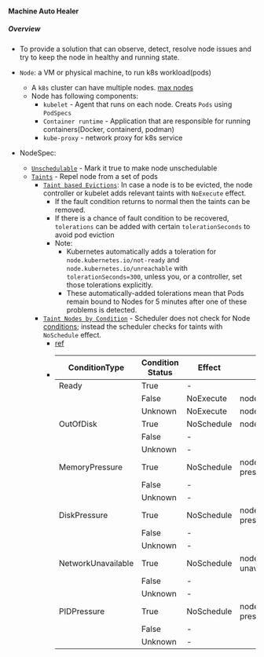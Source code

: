 #### Machine Auto Healer

##### Overview

- To provide a solution that can observe, detect, resolve node issues and try to keep the node in healthy and running state.

- `Node`: a VM or physical machine, to run k8s workload(pods)
  - A `k8s` cluster can have multiple nodes. [max nodes](https://kubernetes.io/docs/setup/best-practices/cluster-large/)
  - Node has following components:
    - `kubelet` - Agent that runs on each node. Creats `Pods` using `PodSpecs`
    - `Container runtime` - Application that are responsible for running containers(Docker, containerd, podman)
    - `kube-proxy` - network proxy for k8s service  
  
- NodeSpec:
  - [`Unschedulable`](https://github.com/kubernetes/api/blob/master/core/v1/types.go#L4595) - Mark it true to make node unschedulable
  - [`Taints`](https://github.com/kubernetes/api/blob/master/core/v1/types.go#L4598) - Repel node from a set of pods
    - [`Taint based Evictions`](https://kubernetes.io/docs/concepts/scheduling-eviction/taint-and-toleration/#taint-based-evictions): In case a node is 
      to be evicted, the node controller or kubelet adds relevant taints with `NoExecute` effect.
      - If the fault condition returns to normal then the taints can be removed.
      - If there is a chance of fault condition to be recovered, `tolerations` can be added with certain `tolerationSeconds` to avoid pod eviction
      - Note:
        - Kubernetes automatically adds a toleration for `node.kubernetes.io/not-ready` and `node.kubernetes.io/unreachable` with `tolerationSeconds=300`, 
          unless you, or a controller, set those tolerations explicitly.
        - These automatically-added tolerations mean that Pods remain bound to Nodes for 5 minutes after one of these problems is detected.
    - [`Taint Nodes by Condition`](https://kubernetes.io/docs/concepts/scheduling-eviction/taint-and-toleration/#taint-nodes-by-condition) - Scheduler does not
      check for Node [conditions](https://github.com/kubernetes/api/blob/master/core/v1/types.go#L4766); instead the scheduler checks for taints with `NoSchedule` effect.
      - [ref](https://github.com/kubernetes/community/blob/8bdeb0a4d6e7a3fc9afdb874aa2cefa2ba88bc9c/contributors/design-proposals/scheduling/taint-node-by-condition.md)
      - 
        | ConditionType      | Condition Status   |Effect        | Key      |
        | ------------------ | ------------------ | ------------ | -------- |
        |Ready               |True                | -            | |
        |                    |False               | NoExecute    | node.kubernetes.io/not-ready           |
        |                    |Unknown             | NoExecute    | node.kubernetes.io/unreachable         |
        |OutOfDisk           |True                | NoSchedule   | node.kubernetes.io/out-of-disk         |
        |                    |False               | -            | |
        |                    |Unknown             | -            | |
        |MemoryPressure      |True                | NoSchedule   | node.kubernetes.io/memory-pressure     |
        |                    |False               | -            | |
        |                    |Unknown             | -            | |
        |DiskPressure        |True                | NoSchedule   | node.kubernetes.io/disk-pressure       |
        |                    |False               | -            | |
        |                    |Unknown             | -            | |
        |NetworkUnavailable  |True                | NoSchedule   | node.kubernetes.io/network-unavailable |
        |                    |False               | -            | |
        |                    |Unknown             | -            | |
        |PIDPressure         |True                | NoSchedule   | node.kubernetes.io/pid-pressure        |
        |                    |False               | -            | |
        |                    |Unknown             | -            | |


 